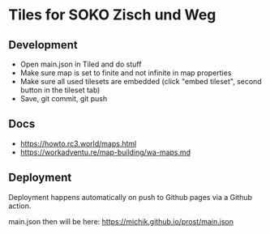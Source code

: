 # Tiles for SOKO Zisch und Weg

## Development

* Open main.json in Tiled and do stuff
* Make sure map is set to finite and not infinite in map properties
* Make sure all used tilesets are embedded (click "embed tileset", second button in the tileset tab)
* Save, git commit, git push

## Docs

* https://howto.rc3.world/maps.html
* https://workadventu.re/map-building/wa-maps.md

## Deployment

Deployment happens automatically on push to Github pages via a Github action.

main.json then will be here: https://michik.github.io/prost/main.json

